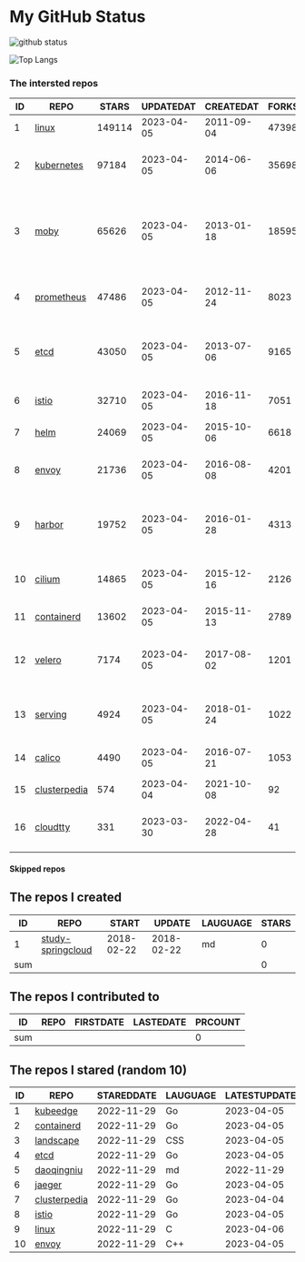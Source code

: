 # My GitHub Status

<img src="https://github-readme-stats-1.yihong0618.vercel.app/api?username=daoqingniu&show_icons=true&&&hide_title=true&count_private=true" alt="github status" />

![Top Langs](https://github-readme-stats-1.yihong0618.vercel.app/api/top-langs/?username=daoqingniu&layout=compact)

<!--START_SECTION:github_repos-->
### The intersted repos
| ID |                              REPO                               | STARS  | UPDATEDAT  | CREATEDAT  | FORKSCOUNT |                                              DESCRIPTIONS                                              |
|----|-----------------------------------------------------------------|--------|------------|------------|------------|--------------------------------------------------------------------------------------------------------|
|  1 | [linux](https://github.com/torvalds/linux)                      | 149114 | 2023-04-05 | 2011-09-04 |      47398 | Linux kernel source tree                                                                               |
|  2 | [kubernetes](https://github.com/kubernetes/kubernetes)          |  97184 | 2023-04-05 | 2014-06-06 |      35698 | Production-Grade Container Scheduling and Management                                                   |
|  3 | [moby](https://github.com/moby/moby)                            |  65626 | 2023-04-05 | 2013-01-18 |      18595 | Moby Project - a collaborative project for the container ecosystem to assemble container-based systems |
|  4 | [prometheus](https://github.com/prometheus/prometheus)          |  47486 | 2023-04-05 | 2012-11-24 |       8023 | The Prometheus monitoring system and time series database.                                             |
|  5 | [etcd](https://github.com/etcd-io/etcd)                         |  43050 | 2023-04-05 | 2013-07-06 |       9165 | Distributed reliable key-value store for the most critical data of a distributed system                |
|  6 | [istio](https://github.com/istio/istio)                         |  32710 | 2023-04-05 | 2016-11-18 |       7051 | Connect, secure, control, and observe services.                                                        |
|  7 | [helm](https://github.com/helm/helm)                            |  24069 | 2023-04-05 | 2015-10-06 |       6618 | The Kubernetes Package Manager                                                                         |
|  8 | [envoy](https://github.com/envoyproxy/envoy)                    |  21736 | 2023-04-05 | 2016-08-08 |       4201 | Cloud-native high-performance edge/middle/service proxy                                                |
|  9 | [harbor](https://github.com/goharbor/harbor)                    |  19752 | 2023-04-05 | 2016-01-28 |       4313 | An open source trusted cloud native registry project that stores, signs, and scans content.            |
| 10 | [cilium](https://github.com/cilium/cilium)                      |  14865 | 2023-04-05 | 2015-12-16 |       2126 | eBPF-based Networking, Security, and Observability                                                     |
| 11 | [containerd](https://github.com/containerd/containerd)          |  13602 | 2023-04-05 | 2015-11-13 |       2789 | An open and reliable container runtime                                                                 |
| 12 | [velero](https://github.com/vmware-tanzu/velero)                |   7174 | 2023-04-05 | 2017-08-02 |       1201 | Backup and migrate Kubernetes applications and their persistent volumes                                |
| 13 | [serving](https://github.com/knative/serving)                   |   4924 | 2023-04-05 | 2018-01-24 |       1022 | Kubernetes-based, scale-to-zero, request-driven compute                                                |
| 14 | [calico](https://github.com/projectcalico/calico)               |   4490 | 2023-04-05 | 2016-07-21 |       1053 | Cloud native networking and network security                                                           |
| 15 | [clusterpedia](https://github.com/clusterpedia-io/clusterpedia) |    574 | 2023-04-04 | 2021-10-08 |         92 | The Encyclopedia of Kubernetes clusters                                                                |
| 16 | [cloudtty](https://github.com/cloudtty/cloudtty)                |    331 | 2023-03-30 | 2022-04-28 |         41 | A Friendly Kubernetes CloudShell (Web Terminal) !                                                      |



#### Skipped repos
<!--END_SECTION:github_repos-->

<!--START_SECTION:my_github-->
## The repos I created
| ID  |                                 REPO                                 |   START    |   UPDATE   | LAUGUAGE | STARS |
|-----|----------------------------------------------------------------------|------------|------------|----------|-------|
|   1 | [study-springcloud](https://github.com/daoqingniu/study-springcloud) | 2018-02-22 | 2018-02-22 | md       |     0 |
| sum |                                                                      |            |            |          |     0 |

## The repos I contributed to
| ID  | REPO | FIRSTDATE | LASTEDATE | PRCOUNT |
|-----|------|-----------|-----------|---------|
| sum |      |           |           |       0 |

## The repos I stared (random 10)
| ID |                              REPO                               | STAREDDATE | LAUGUAGE | LATESTUPDATE |
|----|-----------------------------------------------------------------|------------|----------|--------------|
|  1 | [kubeedge](https://github.com/kubeedge/kubeedge)                | 2022-11-29 | Go       | 2023-04-05   |
|  2 | [containerd](https://github.com/containerd/containerd)          | 2022-11-29 | Go       | 2023-04-05   |
|  3 | [landscape](https://github.com/cncf/landscape)                  | 2022-11-29 | CSS      | 2023-04-05   |
|  4 | [etcd](https://github.com/etcd-io/etcd)                         | 2022-11-29 | Go       | 2023-04-05   |
|  5 | [daoqingniu](https://github.com/daoqingniu/daoqingniu)          | 2022-11-29 | md       | 2022-11-29   |
|  6 | [jaeger](https://github.com/jaegertracing/jaeger)               | 2022-11-29 | Go       | 2023-04-05   |
|  7 | [clusterpedia](https://github.com/clusterpedia-io/clusterpedia) | 2022-11-29 | Go       | 2023-04-04   |
|  8 | [istio](https://github.com/istio/istio)                         | 2022-11-29 | Go       | 2023-04-05   |
|  9 | [linux](https://github.com/torvalds/linux)                      | 2022-11-29 | C        | 2023-04-06   |
| 10 | [envoy](https://github.com/envoyproxy/envoy)                    | 2022-11-29 | C++      | 2023-04-05   |

<!--END_SECTION:my_github-->
